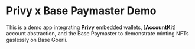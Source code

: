 # Privy x Base Paymaster Demo

This is a demo app integrating [**Privy**](https://www.privy.io/) embedded wallets, [**AccountKit**] account abstraction, and the Base Paymaster to demonstrate minting NFTs gaslessly on Base Goerli.
